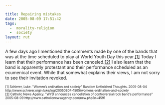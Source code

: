 ```yaml
---

title: Repairing mistakes
date: 2005-08-09 17:51:42
tags:
  -  morality-religion
  -  society
layout: rut
---
```


<p>A few days ago I mentioned the comments made by one of the bands that was at the time scheduled to play at World Youth Day this year.<a href="http://www.schierer.org/~luke/log/20050804-1505/womens-ordination-and-society">[1]</a> Today I learn that their performance has been canceled.<a href="http://www.catholicnewsagency.com/new.php?n=4591">[2]</a> I also learn that the band is apparently protestant and their performance scheduled as an ecumenical event.  While that somewhat explains their views, I am not sorry to see their invitation revoked.</p>  <font size="-2"> [1] Schierer, Luke.  "Women’s ordination and society" Random Unfinished Thoughts.  2005-08-04 http://www.schierer.org/~luke/log/20050804-1505/womens-ordination-and-society <br  /> [2] Catholic News Agency.  "WYD announces cancellation of controversial rock band’s performance" 2005-08-09 http://www.catholicnewsagency.com/new.php?n=4591 </font>


